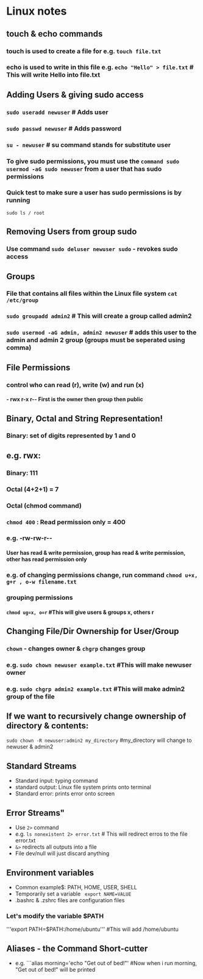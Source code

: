 # Linux notes

## touch & echo commands
### touch is used to create a file for e.g. ```touch file.txt```
### echo is used to write in this file e.g. ```echo "Hello" > file.txt``` # This will write Hello into file.txt

## Adding Users & giving sudo access
### ```sudo useradd newuser``` # Adds user
### ```sudo passwd newuser``` # Adds password

### ```su - newuser``` # su command stands for substitute user 
### To give sudo permissions, you must use the ```command sudo usermod -aG sudo newuser``` from a user that has sudo permissions
### Quick test to make sure a user has sudo permissions is by running 
```sudo ls / root``` 

## Removing Users from group sudo
### Use command ```sudo deluser newuser sudo``` - revokes sudo access

## Groups
### File that contains all files within the Linux file system ```cat /etc/group```
### ```sudo groupadd admin2``` # This will create a group called admin2 
### ```sudo usermod -aG admin, admin2 newuser``` # adds this user to the admin and admin 2 group (groups must be seperated using comma)

## File Permissions 
### control who can read (r), write (w) and run (x)
#### - rwx r-x r-- First is the owner then group then public 
## Binary, Octal and String Representation!
### Binary: set of digits represented by 1 and 0 
## e.g. rwx:
### Binary: 111
### Octal (4+2+1) = 7

### Octal (chmod command)
### ```chmod 400``` : Read permission only = 400

### e.g. -rw-rw-r-- 
#### User has read & write permission, group has read & write permission, other has read permission only 
### e.g. of changing permissions change, run command ``chmod u+x, g+r , o-w filename.txt`` 

### grouping permissions
#### ```chmod ug=x, o=r``` #This will give users & groups x, others r

## Changing File/Dir Ownership for User/Group
### ```chown``` - changes owner & ```chgrp``` changes group
### e.g. ```sudo chown newuser example.txt``` #This will make newuser owner 
### e.g. ```sudo chgrp admin2 example.txt``` #This will make admin2 group of the file
## If we want to recursively change ownership of directory & contents:
   ```sudo chown -R newuser:admin2 my_directory``` #my_directory will change to newuser & admin2

## Standard Streams
 -  Standard input: typing command
 - standard output: Linux file system prints onto terminal 
 - Standard error: prints error onto screen

## Error Streams"
- Use ```2>``` command 
- e.g. ```ls nonexistent 2> error.txt``` # This will redirect erros to the file error.txt 
- ```&>``` redirects all outputs into a file
- File dev/null will just discard anything 

## Environment variables

- Common example$: PATH, HOME, USER, SHELL 
- Temporarily set a variable ``` export NAME=VALUE```
- .bashrc & .zshrc files are configuration files

### Let's modify the variable $PATH
'''export PATH=$PATH:/home/ubuntu''' #This will add /home/ubuntu  

## Aliases - the Command Short-cutter
- e.g. ```alias morning='echo "Get out of bed!"' #Now when i run morning, "Get out of bed!" will be printed
